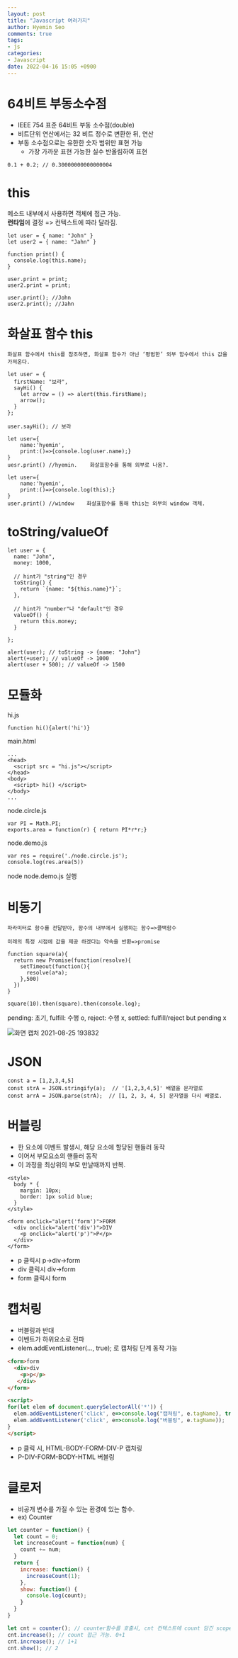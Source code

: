 ```yaml
---
layout: post
title: "Javascript 여러가지"
author: Hyemin Seo
comments: true
tags:
- js
categories:
- Javascript
date: 2022-04-16 15:05 +0900
---
```

# 64비트 부동소수점  

- IEEE 754 표준 64비트 부동 소수점(double)  
- 비트단위 연산에서는 32 비트 정수로 변환한 뒤, 연산  
- 부동 소수점으로는 유한한 숫자 범위만 표현 가능  
  - 가장 가까운 표현 가능한 실수 반올림하여 표현  

```
0.1 + 0.2; // 0.30000000000000004
```

# this

메소드 내부에서 사용하면 객체에 접근 가능.  
**런타임**에 결정 => 컨텍스트에 따라 달라짐.  

```
let user = { name: "John" }
let user2 = { name: "Jahn" }

function print() {
  console.log(this.name);
}

user.print = print;
user2.print = print;

user.print(); //John
user2.print(); //Jahn
```

# 화살표 함수 this
```
화살표 함수에서 this를 참조하면, 화살표 함수가 아닌 ‘평범한’ 외부 함수에서 this 값을 가져온다.

let user = {
  firstName: "보라",
  sayHi() {
    let arrow = () => alert(this.firstName);
    arrow();
  }
};

user.sayHi(); // 보라

let user={
    name:'hyemin',
    print:()=>{console.log(user.name);}
}
uesr.print() //hyemin.    화살표함수를 통해 외부로 나옴?.

let user={
    name:'hyemin',
    print:()=>{console.log(this);}
}
user.print() //window    화살표함수를 통해 this는 외부의 window 객체.
```

# toString/valueOf
```
let user = {
  name: "John",
  money: 1000,

  // hint가 "string"인 경우
  toString() {
    return `{name: "${this.name}"}`;
  },

  // hint가 "number"나 "default"인 경우
  valueOf() {
    return this.money;
  }

};

alert(user); // toString -> {name: "John"}
alert(+user); // valueOf -> 1000
alert(user + 500); // valueOf -> 1500
```

# 모듈화

hi.js

```
function hi(){alert('hi')}
```

main.html

```
...
<head>
  <script src = "hi.js"></script>
</head>
<body>
  <script> hi() </script>
</body>
...
```

node.circle.js

```
var PI = Math.PI;
exports.area = function(r) { return PI*r*r;}
```

node.demo.js

```
var res = require('./node.circle.js');
console.log(res.area(5))
```

node node.demo.js 실행  


# 비동기
```
파라미터로 함수를 전달받아, 함수의 내부에서 실행하는 함수=>콜백함수  

미래의 특정 시점에 값을 제공 하겠다는 약속을 반환=>promise

function square(a){
  return new Promise(function(resolve){
    setTimeout(function(){
      resolve(a*a);
    },500)
  })
}

square(10).then(square).then(console.log);
```

pending: 초기, fulfill: 수행 o, reject: 수행 x, settled: fulfill/reject but pending x

![화면 캡처 2021-08-25 193832](https://user-images.githubusercontent.com/75344562/130776326-408fa602-4415-4917-86f1-e1ed57ee2e2f.png)

# JSON

```
const a = [1,2,3,4,5]
const strA = JSON.stringify(a);  // '[1,2,3,4,5]' 배열을 문자열로
const arrA = JSON.parse(strA);  // [1, 2, 3, 4, 5] 문자열을 다시 배열로.
```

# 버블링  

- 한 요소에 이벤트 발생시, 해당 요소에 할당된 핸들러 동작  
- 이어서 부모요소의 핸들러 동작  
- 이 과정을 최상위의 부모 만날때까지 반복.  

```
<style>
  body * {
    margin: 10px;
    border: 1px solid blue;
  }
</style>

<form onclick="alert('form')">FORM
  <div onclick="alert('div')">DIV
    <p onclick="alert('p')">P</p>
  </div>
</form>
```
- p 클릭시 p->div->form  
- div 클릭시 div->form  
- form 클릭시 form  


# 캡처링  

- 버블링과 반대  
- 이벤트가 하위요소로 전파  
- elem.addEventListener(..., true); 로 캡처링 단계 동작 가능  

```html
<form>form
  <div>div
    <p>p</p>
   </div>
</form>

<script>
for(let elem of document.querySelectorAll('*')) {
  elem.addEventListener('click', e=>console.log("캡쳐링", e.tagName), true);
  elem.addEventListener('click', e=>console.log("버블링", e.tagName));
}
</script>
```  

- p 클릭 시, HTML-BODY-FORM-DIV-P 캡처링  
- P-DIV-FORM-BODY-HTML 버블링  


# 클로저  

- 비공개 변수를 가질 수 있는 환경에 있는 함수.  
- ex) Counter    

```javascript
let counter = function() {
  let count = 0;
  let increaseCount = function(num) {
    count += num;
  }
  return {
    increase: function() {
      increaseCount(1);
    },
    show: function() {
      console.log(count);
    }
  }
}

let cnt = counter(); // counter함수를 호출시, cnt 컨텍스트에 count 담긴 scope chain 생성.
cnt.increase(); // count 접근 가능. 0+1
cnt.increase(); // 1+1
cnt.show(); // 2
```


